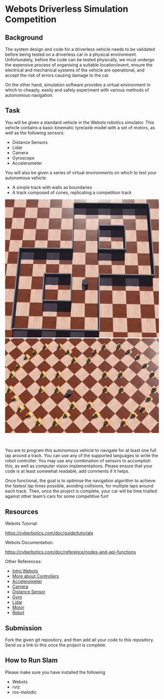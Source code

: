 # Webots Driverless Simulation Competition

## Background
The system design and code for a driverless vehicle needs to be validated before being tested on a driverless car in a physical environment. Unfortunately, before the code can be tested physically, we must undergo the expensive process of organising a suitable location/event, ensure the electrical and mechanical systems of the vehicle are operational, and accept the risk of errors causing damage to the car.  

On the other hand, simulation software provides a virtual environment in which to cheaply, easily and safely experiment with various methods of autonomous navigation. 

## Task
You will be given a standard vehicle in the Webots robotics simulator. This vehicle contains a basic kinematic tyre/axle model with a set of motors, as well as the following sensors:

- Distance Sensors
- Lidar
- Camera
- Gyroscope
- Accelerometer

You will also be given a series of virtual environments on which to test your autonomous vehicle:

- A simple track with walls as boundaries
- A track composed of cones, replicating a competition track
<p align="center">
  <img src="wall_track.png" />
  <img src="cone_track.png" />
</p>
</br>

You are to program this autonomous vehicle to navigate for at least one full lap around a track. You can use any of the supported languages to write the robot controller. You may use any combination of sensors to accomplish this, as well as computer vision implementations. Please ensure that your code is at least somewhat readable, add comments if it helps.

Once functional, the goal is to optimise the navigation algorithm to achieve the fastest lap times possible, avoiding collisions, for multiple laps around each track. Then, once the project is complete, your car will be time trialled against other team’s cars for some competitive fun!

## Resources

Webots Tutorial:

https://cyberbotics.com/doc/guide/tutorials

Webots Documentation:

https://cyberbotics.com/doc/reference/nodes-and-api-functions

Other References:

- [Intro Webots](https://cyberbotics.com/doc/guide/tutorial-1-your-first-simulation-in-webots)
- [More about Controllers](https://cyberbotics.com/doc/guide/tutorial-4-more-about-controllers )
- [Accelerometer](https://www.cyberbotics.com/doc/reference/accelerometer )
- [Camera](https://www.cyberbotics.com/doc/reference/camera )
- [Distance Sensor](https://www.cyberbotics.com/doc/reference/distancesensor )
- [Gyro](https://www.cyberbotics.com/doc/reference/gyro )
- [Lidar](https://www.cyberbotics.com/doc/reference/lidar )
- [Motor](https://www.cyberbotics.com/doc/reference/motor )
- [Robot](https://www.cyberbotics.com/doc/reference/robot )

## Submission
Fork the given git repository, and then add all your code to this repository. Send us a link to this once the project is complete. 


## How to Run Slam

Please make sure you have installed the following
- Webots
- rviz
- ros-melodic


